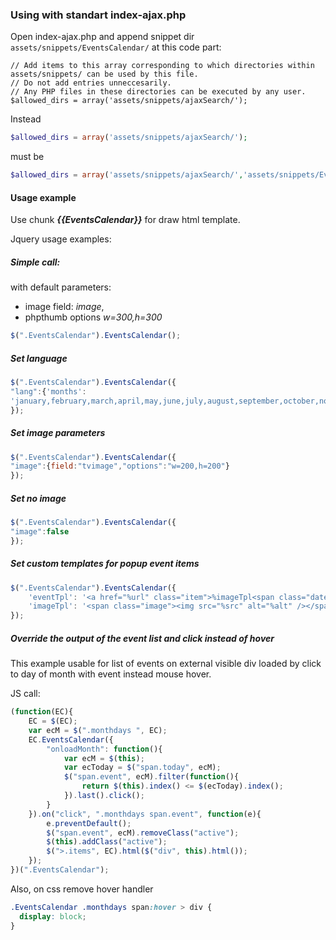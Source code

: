 ### Using with standart index-ajax.php

Open index-ajax.php and append snippet dir `assets/snippets/EventsCalendar/` at this code part:
```
// Add items to this array corresponding to which directories within assets/snippets/ can be used by this file.
// Do not add entries unneccesarily.
// Any PHP files in these directories can be executed by any user.
$allowed_dirs = array('assets/snippets/ajaxSearch/'); 
```
Instead 
```php
$allowed_dirs = array('assets/snippets/ajaxSearch/');
```
must be
```php
$allowed_dirs = array('assets/snippets/ajaxSearch/','assets/snippets/EventsCalendar/');
```

#### Usage example

Use chunk ***{{EventsCalendar}}*** for draw html template.

Jquery usage examples:

##### Simple call:
with default parameters: 
 - image field: *image*,
 - phpthumb options *w=300,h=300*

```javascript
$(".EventsCalendar").EventsCalendar();
```

##### Set language

```javascript
$(".EventsCalendar").EventsCalendar({
"lang":{'months':
'january,february,march,april,may,june,july,august,september,october,november,december'.split(",")}
});

```

##### Set image parameters

```javascript
$(".EventsCalendar").EventsCalendar({
"image":{field:"tvimage","options":"w=200,h=200"}
});
```

##### Set no image

```javascript 
$(".EventsCalendar").EventsCalendar({
"image":false
});
```

##### Set custom templates for popup event items 

```javascript
$(".EventsCalendar").EventsCalendar({
	'eventTpl': '<a href="%url" class="item">%imageTpl<span class="date">%d.%m.%Y %H:%i:%s</span><span class="title">%title</span></a>',
	'imageTpl': '<span class="image"><img src="%src" alt="%alt" /></span>'
});
``` 

##### Override the output of the event list and click instead of hover

This example usable for list of events on external visible div loaded by click to day of month with event instead mouse hover.

JS call:
```javascript
(function(EC){
	EC = $(EC);
	var ecM = $(".monthdays ", EC);
	EC.EventsCalendar({
		"onloadMonth": function(){
			var ecM = $(this);
			var ecToday = $("span.today", ecM);
			$("span.event", ecM).filter(function(){
				return $(this).index() <= $(ecToday).index();
			}).last().click();
		}
	}).on("click", ".monthdays span.event", function(e){
		e.preventDefault();
		$("span.event", ecM).removeClass("active");
		$(this).addClass("active");
		$(">.items", EC).html($("div", this).html());
	});
})(".EventsCalendar");

```

Also, on css remove hover handler

```css
.EventsCalendar .monthdays span:hover > div {
  display: block;
}
```
